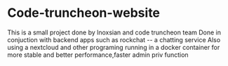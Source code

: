# Code-truncheon-website
This is a small project done by lnoxsian and code truncheon team
Done in conjuction with backend apps such as rockchat -- a chatting service 
Also using a nextcloud and other programing running in a docker container for
more stable and better performance,faster admin priv function 
